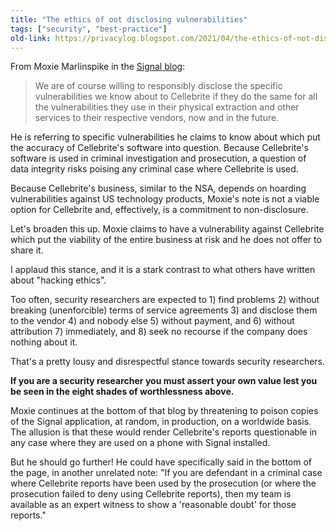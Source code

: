 ```yaml
---
title: "The ethics of oot disclosing vulnerabilities"
tags: ["security", "best-practice"]
old-link: https://privacylog.blogspot.com/2021/04/the-ethics-of-not-disclosing.html
---
```


From Moxie Marlinspike in the [Signal blog](https://signal.org/blog/cellebrite-vulnerabilities/):

> We are of course willing to responsibly disclose the specific  vulnerabilities we know about to Cellebrite if they do the same for all  the vulnerabilities they use in their physical extraction and other  services to their respective vendors, now and in the future.

He is referring to specific vulnerabilities he claims to know about  which put the accuracy of Cellebrite's software into question. Because  Cellebrite's software is used in criminal investigation and prosecution, a question of data integrity risks poising any criminal case where  Cellebrite is used.

Because Cellebrite's business, similar to the NSA, depends on hoarding  vulnerabilities against US technology products, Moxie's note is not a  viable option for Cellebrite and, effectively, is a commitment to  non-disclosure.

Let's broaden this up. Moxie claims to have a vulnerability against  Cellebrite which put the viability of the entire business at risk and he does not offer to share it.

I applaud this stance, and it is a stark contrast to what others have written about "hacking ethics".

Too often, security researchers are expected to 1) find problems 2)  without breaking (unenforcible) terms of service agreements 3) and  disclose them to the vendor 4) and nobody else 5) without payment, and  6) without attribution 7) immediately, and 8) seek no recourse if the  company does nothing about it.

That's a pretty lousy and disrespectful stance towards security researchers.

**If you are a security researcher you must assert your own value lest you be seen in the eight shades of worthlessness above.**

Moxie continues at the bottom of that blog by threatening to poison  copies of the Signal application, at random, in production, on a  worldwide basis. The allusion is that these would render Cellebrite's  reports questionable in any case where they are used on a phone with  Signal installed.

But he should go further! He could have specifically said in the  bottom of the page, in another unrelated note: "If you are defendant in a criminal case where Cellebrite reports have been used by the  prosecution (or where the prosecution failed to deny using Cellebrite  reports), then my team is available as an expert witness to show a  'reasonable doubt' for those reports."
